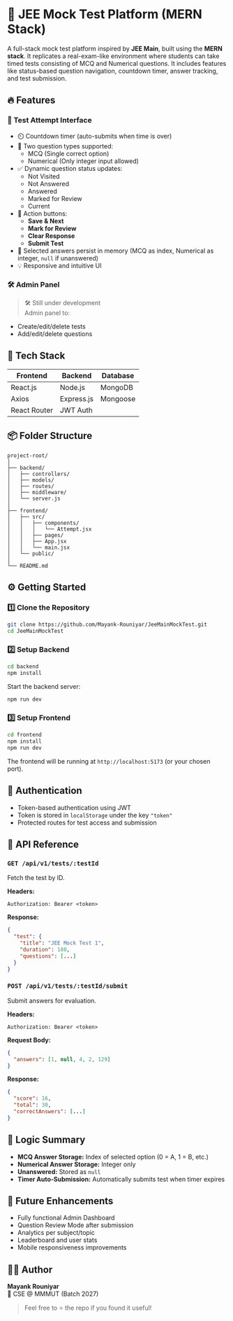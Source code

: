 # 🧠 JEE Mock Test Platform (MERN Stack)

A full-stack mock test platform inspired by **JEE Main**, built using the **MERN stack**. It replicates a real-exam-like environment where students can take timed tests consisting of MCQ and Numerical questions. It includes features like status-based question navigation, countdown timer, answer tracking, and test submission.

## 🔥 Features

### 🧪 Test Attempt Interface
- ⏲️ Countdown timer (auto-submits when time is over)
- 🔢 Two question types supported:
  - MCQ (Single correct option)
  - Numerical (Only integer input allowed)
- ✅ Dynamic question status updates:
  - Not Visited
  - Not Answered
  - Answered
  - Marked for Review
  - Current
- 🎯 Action buttons:
  - **Save & Next**
  - **Mark for Review**
  - **Clear Response**
  - **Submit Test**
- 💾 Selected answers persist in memory (MCQ as index, Numerical as integer, `null` if unanswered)
- 💡 Responsive and intuitive UI

### 🛠 Admin Panel
> 🛠️ Still under development  
Admin panel to:
- Create/edit/delete tests
- Add/edit/delete questions

## 🚀 Tech Stack

| Frontend      | Backend       | Database   |
|---------------|---------------|------------|
| React.js      | Node.js       | MongoDB    |
| Axios         | Express.js    | Mongoose   |
| React Router  | JWT Auth      |            |

## 📦 Folder Structure

```
project-root/
│
├── backend/
│   ├── controllers/
│   ├── models/
│   ├── routes/
│   ├── middleware/
│   └── server.js
│
├── frontend/
│   ├── src/
│   │   ├── components/
│   │   │   └── Attempt.jsx
│   │   ├── pages/
│   │   ├── App.jsx
│   │   └── main.jsx
│   └── public/
│
└── README.md
```

## ⚙️ Getting Started

### 1️⃣ Clone the Repository
```bash
git clone https://github.com/Mayank-Rouniyar/JeeMainMockTest.git
cd JeeMainMockTest
```

### 2️⃣ Setup Backend
```bash
cd backend
npm install
```
Start the backend server:
```bash
npm run dev
```

### 3️⃣ Setup Frontend
```bash
cd frontend
npm install
npm run dev
```
The frontend will be running at `http://localhost:5173` (or your chosen port).

## 🔐 Authentication

- Token-based authentication using JWT
- Token is stored in `localStorage` under the key `"token"`
- Protected routes for test access and submission

## 📡 API Reference

### `GET /api/v1/tests/:testId`
Fetch the test by ID.

**Headers:**
```
Authorization: Bearer <token>
```

**Response:**
```json
{
  "test": {
    "title": "JEE Mock Test 1",
    "duration": 180,
    "questions": [...]
  }
}
```

### `POST /api/v1/tests/:testId/submit`
Submit answers for evaluation.

**Headers:**
```
Authorization: Bearer <token>
```

**Request Body:**
```json
{
  "answers": [1, null, 4, 2, 129]
}
```

**Response:**
```json
{
  "score": 16,
  "total": 30,
  "correctAnswers": [...]
}
```

## 🧠 Logic Summary

- **MCQ Answer Storage:** Index of selected option (0 = A, 1 = B, etc.)
- **Numerical Answer Storage:** Integer only
- **Unanswered:** Stored as `null`
- **Timer Auto-Submission:** Automatically submits test when timer expires

## 📌 Future Enhancements

- Fully functional Admin Dashboard
- Question Review Mode after submission
- Analytics per subject/topic
- Leaderboard and user stats
- Mobile responsiveness improvements

## 🙋‍♂️ Author

**Mayank Rouniyar**  
📍 CSE @ MMMUT (Batch 2027)  

> Feel free to ⭐️ the repo if you found it useful!
